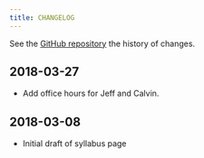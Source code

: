 ```yaml
---
title: CHANGELOG
---
```


See the [GitHub repository](https://github.com/UW-POLS503/2018/commits/master) the history of changes.

## 2018-03-27

-   Add office hours for Jeff and Calvin.


## 2018-03-08

- Initial draft of syllabus page
